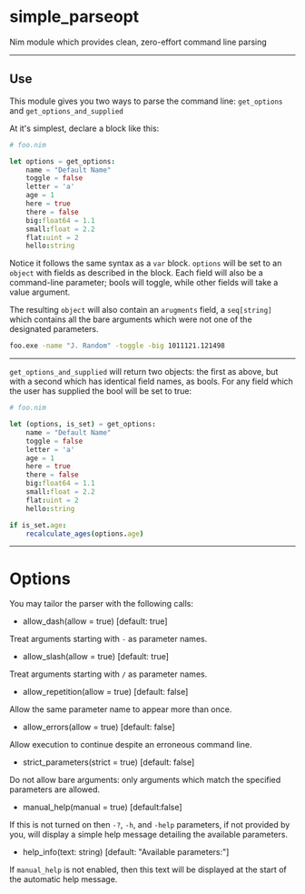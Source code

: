 # simple_parseopt
Nim module which provides clean, zero-effort command line parsing

---

## Use

This module gives you two ways to parse the command line: `get_options` and `get_options_and_supplied`

At it's simplest, declare a block like this:

```nim
# foo.nim

let options = get_options:
    name = "Default Name"
    toggle = false
    letter = 'a'
    age = 1
    here = true
    there = false
    big:float64 = 1.1
    small:float = 2.2
    flat:uint = 2
    hello:string
```

Notice it follows the same syntax as a `var` block.  `options` will be set to an `object` with fields as described in the block.  Each field will also be a command-line parameter; bools will toggle, while other fields will take a value argument.

The resulting `object` will also contain an `arugments` field, a `seq[string]` which contains all the bare arguments which were not one of the designated parameters.

```bash
foo.exe -name "J. Random" -toggle -big 1011121.121498
```

---

`get_options_and_supplied` will return two objects: the first as above, but with a second which has identical field names, as bools.  For any field which the user has supplied the bool will be set to true:

```nim
# foo.nim

let (options, is_set) = get_options:
    name = "Default Name"
    toggle = false
    letter = 'a'
    age = 1
    here = true
    there = false
    big:float64 = 1.1
    small:float = 2.2
    flat:uint = 2
    hello:string

if is_set.age:
    recalculate_ages(options.age)
```

---

# Options

You may tailor the parser with the following calls:


* allow_dash(allow = true) [default: true]

Treat arguments starting with `-` as parameter names.

* allow_slash(allow = true) [default: true]

Treat arguments starting with `/` as parameter names.

* allow_repetition(allow = true) [default: false]

Allow the same parameter name to appear more than once.

* allow_errors(allow = true) [default: false]

Allow execution to continue despite an erroneous command line.

* strict_parameters(strict = true) [default: false]

Do not allow bare arguments: only arguments which match the specified parameters are allowed.

* manual_help(manual = true) [default:false]

If this is not turned on then `-?`, `-h`, and `-help` parameters, if not provided by you, will display a simple help message detailing the available parameters.

* help_info(text: string) [default: "Available parameters:"]

If `manual_help` is not enabled, then this text will be displayed at the start of the automatic help message.
